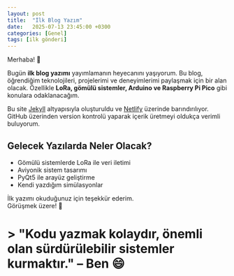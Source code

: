 ```yaml
---
layout: post
title:  "İlk Blog Yazım"
date:   2025-07-13 23:45:00 +0300
categories: [Genel]
tags: [ilk gönderi]
---
```


Merhaba! 🎉

Bugün **ilk blog yazımı** yayımlamanın heyecanını yaşıyorum. Bu blog, öğrendiğim teknolojileri, projelerimi ve deneyimlerimi paylaşmak için bir alan olacak. Özellikle **LoRa, gömülü sistemler, Arduino ve Raspberry Pi Pico** gibi konulara odaklanacağım.

Bu site [Jekyll](https://jekyllrb.com/) altyapısıyla oluşturuldu ve [Netlify](https://netlify.com) üzerinde barındırılıyor. GitHub üzerinden version kontrolü yaparak içerik üretmeyi oldukça verimli buluyorum.

## Gelecek Yazılarda Neler Olacak?

- Gömülü sistemlerde LoRa ile veri iletimi  
- Aviyonik sistem tasarımı  
- PyQt5 ile arayüz geliştirme  
- Kendi yazdığım simülasyonlar

İlk yazımı okuduğunuz için teşekkür ederim.  
Görüşmek üzere! 👋

# > "Kodu yazmak kolaydır, önemli olan sürdürülebilir sistemler kurmaktır." – Ben 😄

